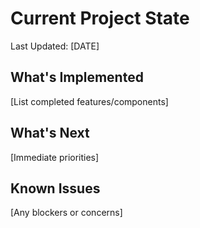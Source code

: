 # Current Project State

Last Updated: [DATE]

## What's Implemented
[List completed features/components]

## What's Next
[Immediate priorities]

## Known Issues
[Any blockers or concerns]